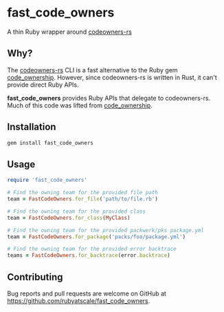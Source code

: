 # fast_code_owners

A thin Ruby wrapper around [codeowners-rs](https://github.com/rubyatscale/codeowners-rs)

## Why?

The [codeowners-rs](https://github.com/rubyatscale/codeowners-rs) CLI is a fast alternative to the Ruby gem [code_ownership](https://github.com/rubyatscale/code_ownership). However, since codeowners-rs is written in Rust, it can't provide direct Ruby APIs.

**fast_code_owners** provides Ruby APIs that delegate to codeowners-rs. Much of this code was lifted from [code_ownership](https://github.com/rubyatscale/code_ownership).

## Installation

```bash
gem install fast_code_owners
```

## Usage

```ruby
require 'fast_code_owners'

# Find the owning team for the provided file path
team = FastCodeOwners.for_file('path/to/file.rb')

# Find the owning team for the provided class
team = FastCodeOwners.for_class(MyClass)

# Find the owning team for the provided packwerk/pks package.yml
team = FastCodeOwners.for_package('packs/foo/package.yml')

# Find the owning team for the provided error backtrace
teams = FastCodeOwners.for_backtrace(error.backtrace)
```

## Contributing

Bug reports and pull requests are welcome on GitHub at https://github.com/rubyatscale/fast_code_owners.
